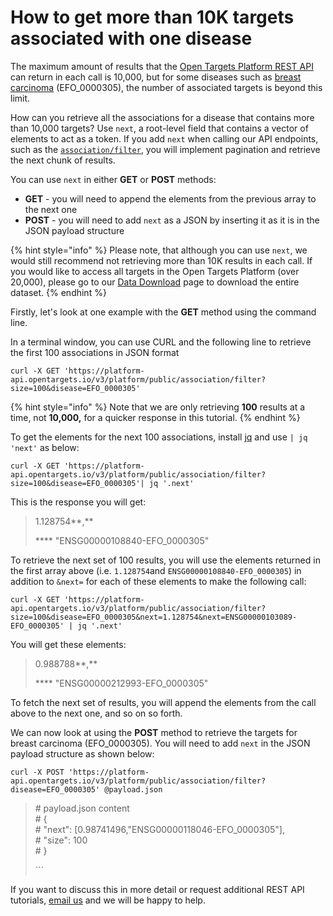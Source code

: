 # How to get more than 10K targets associated with one disease

The maximum amount of results that the [Open Targets Platform REST API ](https://platform-api.opentargets.io/v3/platform/docs/swagger-ui)can return in each call is 10,000, but for some diseases such as [breast carcinoma](https://www.targetvalidation.org/disease/EFO_0000305/associations) \(EFO\_0000305\), the number of associated targets is beyond this limit.

How can you retrieve all the associations for a disease that contains more than 10,000 targets? Use `next`, a root-level field that contains a vector of elements to act as a token. If you add `next` when calling our API endpoints, such as the [`association/filter`](https://platform-api.opentargets.io/v3/platform/docs/swagger-ui#/filter/getAssociationFilter),  you will implement pagination and retrieve the next chunk of results.

You can use `next` in either **GET** or **POST** methods:

* **GET** - you will need to append the elements from the previous array to the next one
* **POST** - you will need to add  `next` as a JSON by inserting it as it is in the JSON payload structure

{% hint style="info" %}
Please note, that although you can use `next`, we would still recommend not retrieving more than 10K results in each call. If you would like to access all targets in the Open Targets Platform \(over 20,000\), please go to our [Data Download](https://www.targetvalidation.org/downloads/data) page to download the entire dataset.
{% endhint %}

Firstly, let's look at one example with the **GET** method using the command line.

In a terminal window, you can use CURL and the following line to retrieve the first 100 associations in JSON format

```text
curl -X GET 'https://platform-api.opentargets.io/v3/platform/public/association/filter?size=100&disease=EFO_0000305'
```

{% hint style="info" %}
Note that we are only retrieving **100** results at a time, not **10,000,** for a quicker response in this tutorial. 
{% endhint %}

To get the elements for the next 100 associations, install [jq](https://stedolan.github.io/jq/) and use `| jq 'next'`  as below:

```text
curl -X GET 'https://platform-api.opentargets.io/v3/platform/public/association/filter?size=100&disease=EFO_0000305'| jq '.next'
```

This is the response you will get:

> 1.128754**,**
>
>  **** "ENSG00000108840-EFO\_0000305"

To retrieve the next set of 100 results, you will use the elements returned in the first array above \(i.e. `1.128754`and `ENSG00000108840-EFO_0000305`\)  in addition to `&next=` for each of these elements to make the following call:

```text
curl -X GET 'https://platform-api.opentargets.io/v3/platform/public/association/filter?size=100&disease=EFO_0000305&next=1.128754&next=ENSG00000103089-EFO_0000305' | jq '.next'
```

You will get these elements:

> 0.988788**,**
>
>  **** "ENSG00000212993-EFO\_0000305"

To fetch the next set of results, you will append the elements from the call above to the next one, and so on so forth.

We can now look at using the **POST** method to retrieve the targets for breast carcinoma \(EFO\_0000305\). You will need to add  `next` in the JSON payload structure as shown below:

```text
curl -X POST 'https://platform-api.opentargets.io/v3/platform/public/association/filter?disease=EFO_0000305' @payload.json
```

> \# payload.json content  
> \# {  
> \#     "next": \[0.98741496,"ENSG00000118046-EFO\_0000305"\],  
> \#     "size": 100  
> \# }
>
> \`\`\`

​If you want to discuss this in more detail or request additional REST API tutorials, [email us](mailto:support@targetvalidation.org) and we will be happy to help.

  
  
  


